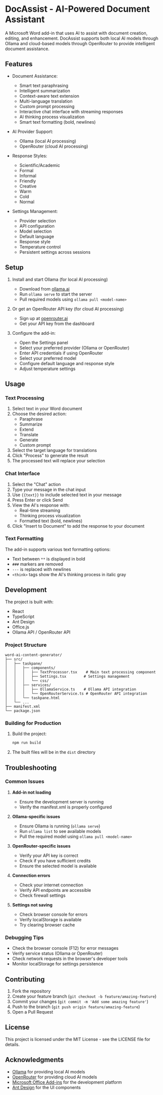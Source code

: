 # DocAssist - AI-Powered Document Assistant

A Microsoft Word add-in that uses AI to assist with document creation, editing, and enhancement. DocAssist supports both local AI models through Ollama and cloud-based models through OpenRouter to provide intelligent document assistance.

## Features

- Document Assistance:
  - Smart text paraphrasing
  - Intelligent summarization
  - Context-aware text extension
  - Multi-language translation
  - Custom prompt processing
  - Interactive chat interface with streaming responses
  - AI thinking process visualization
  - Smart text formatting (bold, newlines)

- AI Provider Support:
  - Ollama (local AI processing)
  - OpenRouter (cloud AI processing)

- Response Styles:
  - Scientific/Academic
  - Formal
  - Informal
  - Friendly
  - Creative
  - Warm
  - Cold
  - Normal

- Settings Management:
  - Provider selection
  - API configuration
  - Model selection
  - Default language
  - Response style
  - Temperature control
  - Persistent settings across sessions

## Setup

1. Install and start Ollama (for local AI processing)
   - Download from [ollama.ai](https://ollama.ai)
   - Run `ollama serve` to start the server
   - Pull required models using `ollama pull <model-name>`

2. Or get an OpenRouter API key (for cloud AI processing)
   - Sign up at [openrouter.ai](https://openrouter.ai)
   - Get your API key from the dashboard

3. Configure the add-in:
   - Open the Settings panel
   - Select your preferred provider (Ollama or OpenRouter)
   - Enter API credentials if using OpenRouter
   - Select your preferred model
   - Configure default language and response style
   - Adjust temperature settings

## Usage

### Text Processing

1. Select text in your Word document
2. Choose the desired action:
   - Paraphrase
   - Summarize
   - Extend
   - Translate
   - Generate
   - Custom prompt
3. Select the target language for translations
4. Click "Process" to generate the result
5. The processed text will replace your selection

### Chat Interface

1. Select the "Chat" action
2. Type your message in the chat input
3. Use `{{text}}` to include selected text in your message
4. Press Enter or click Send
5. View the AI's response with:
   - Real-time streaming
   - Thinking process visualization
   - Formatted text (bold, newlines)
6. Click "Insert to Document" to add the response to your document

### Text Formatting

The add-in supports various text formatting options:
- Text between `**` is displayed in bold
- `###` markers are removed
- `---` is replaced with newlines
- `<think>` tags show the AI's thinking process in italic gray

## Development

The project is built with:
- React
- TypeScript
- Ant Design
- Office.js
- Ollama API / OpenRouter API

### Project Structure

```
word-ai-content-generator/
├── src/
│   ├── taskpane/
│   │   ├── components/
│   │   │   ├── TextProcessor.tsx    # Main text processing component
│   │   │   ├── Settings.tsx        # Settings management
│   │   │   └── css/
│   │   ├── services/
│   │   │   ├── OllamaService.ts    # Ollama API integration
│   │   │   └── OpenRouterService.ts # OpenRouter API integration
│   │   └── taskpane.html
│   └── ...
├── manifest.xml
└── package.json
```

### Building for Production

1. Build the project:
   ```bash
   npm run build
   ```

2. The built files will be in the `dist` directory

## Troubleshooting

### Common Issues

1. **Add-in not loading**
   - Ensure the development server is running
   - Verify the manifest.xml is properly configured

2. **Ollama-specific issues**
   - Ensure Ollama is running (`ollama serve`)
   - Run `ollama list` to see available models
   - Pull the required model using `ollama pull <model-name>`

3. **OpenRouter-specific issues**
   - Verify your API key is correct
   - Check if you have sufficient credits
   - Ensure the selected model is available

4. **Connection errors**
   - Check your internet connection
   - Verify API endpoints are accessible
   - Check firewall settings

5. **Settings not saving**
   - Check browser console for errors
   - Verify localStorage is available
   - Try clearing browser cache

### Debugging Tips

- Check the browser console (F12) for error messages
- Verify service status (Ollama or OpenRouter)
- Check network requests in the browser's developer tools
- Monitor localStorage for settings persistence

## Contributing

1. Fork the repository
2. Create your feature branch (`git checkout -b feature/amazing-feature`)
3. Commit your changes (`git commit -m 'Add some amazing feature'`)
4. Push to the branch (`git push origin feature/amazing-feature`)
5. Open a Pull Request

## License

This project is licensed under the MIT License - see the LICENSE file for details.

## Acknowledgments

- [Ollama](https://ollama.ai/) for providing local AI models
- [OpenRouter](https://openrouter.ai/) for providing cloud AI models
- [Microsoft Office Add-ins](https://docs.microsoft.com/en-us/office/dev/add-ins/) for the development platform
- [Ant Design](https://ant.design/) for the UI components